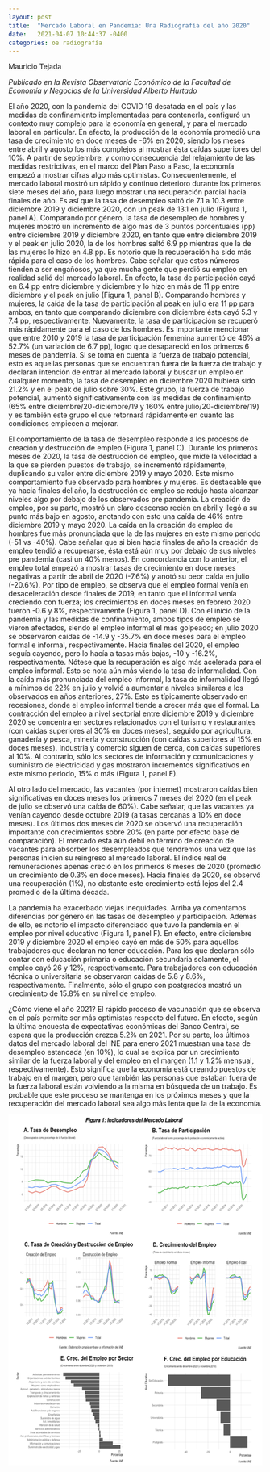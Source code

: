 ```yaml
---
layout: post
title:  "Mercado Laboral en Pandemia: Una Radiografía del año 2020"
date:   2021-04-07 10:44:37 -0400
categories: oe radiografía
---
```


Mauricio Tejada

*Publicado en la Revista Observatorio Económico de la Facultad de Economía y Negocios de la Universidad Alberto Hurtado*

El año 2020, con la pandemia del COVID 19 desatada en el país y las medidas de confinamiento implementadas para contenerla, configuró un contexto muy complejo para la economía en general, y para el mercado laboral en particular. En efecto, la producción de la economía promedió una tasa de crecimiento en doce meses de -6% en 2020, siendo los meses entre abril y agosto los más complejos al mostrar ésta caídas superiores del 10%. A partir de septiembre, y como consecuencia del relajamiento de las medidas restrictivas, en el marco del Plan Paso a Paso, la economía empezó a mostrar cifras algo más optimistas. Consecuentemente, el mercado laboral mostró un rápido y continuo deterioro durante los primeros siete meses del año, para luego mostrar una recuperación parcial hacia finales de año. Es así que la tasa de desempleo saltó de 7.1 a 10.3 entre diciembre 2019 y diciembre 2020, con un peak de 13.1 en julio (Figura 1, panel A). Comparando por género, la tasa de desempleo de hombres y mujeres mostró un incremento de algo más de 3 puntos porcentuales (pp) entre diciembre 2019 y diciembre 2020, en tanto que entre diciembre 2019 y el peak en julio 2020, la de los hombres saltó 6.9 pp mientras que la de las mujeres lo hizo en 4.8 pp. Es notorio que la recuperación ha sido más rápida para el caso de los hombres. Cabe señalar que estos números tienden a ser engañosos, ya que mucha gente que perdió su empleo en realidad salió del mercado laboral. En efecto, la tasa de participación cayó en 6.4 pp entre diciembre y diciembre y lo hizo en más de 11 pp entre diciembre y el peak en julio (Figura 1, panel B). Comparando hombres y mujeres, la caída de la tasa de participación al peak en julio era 11 pp para ambos, en tanto que comparando diciembre con diciembre ésta cayó 5.3 y 7.4 pp, respectivamente. Nuevamente, la tasa de participación se recuperó más rápidamente para el caso de los hombres. Es importante mencionar que entre 2010 y 2019 la tasa de participación femenina aumentó de 46% a 52.7% (un variación de 6.7 pp), logro que desapareció en los primeros 6 meses de pandemia. Si se toma en cuenta la fuerza de trabajo potencial, esto es aquellas personas que se encuentran fuera de la fuerza de trabajo y declaran intención de entrar al mercado laboral y buscar un empleo en cualquier momento, la tasa de desempleo en diciembre 2020 hubiera sido 21.2% y en el peak de julio sobre 30%. Este grupo, la fuerza de trabajo potencial, aumentó significativamente con las medidas de confinamiento (65% entre diciembre/20-diciembre/19 y 160% entre julio/20-diciembre/19) y es también este grupo el que retornará rápidamente en cuanto las condiciones empiecen a mejorar.

El comportamiento de la tasa de desempleo responde a los procesos de creación y destrucción de empleo (Figura 1, panel C). Durante los primeros meses de 2020, la tasa de destrucción de empleo, que mide la velocidad a la que se pierden puestos de trabajo, se incrementó rápidamente, duplicando su valor entre diciembre 2019 y mayo 2020. Este mismo comportamiento fue observado para hombres y mujeres. Es destacable que ya hacia finales del año, la destrucción de empleo se redujo hasta alcanzar niveles algo por debajo de los observados pre pandemia. La creación de empleo, por su parte, mostró un claro descenso recién en abril y llegó a su punto más bajo en agosto, anotando con esto una caída de 46% entre diciembre 2019 y mayo 2020. La caída en la creación de empleo de hombres fue más pronunciada que la de las mujeres en este mismo periodo (-51 vs -40%). Cabe señalar que si bien hacia finales de año la creación de empleo tendió a recuperarse, ésta está aún muy por debajo de sus niveles pre pandemia (casi un 40% menos). En concordancia con lo anterior, el empleo total empezó a mostrar tasas de crecimiento en doce meses negativas a partir de abril de 2020 (-7.6%) y anotó su peor caída en julio (-20.6%). Por tipo de empleo, se observa que el empleo formal venía en desaceleración desde finales de 2019, en tanto que el informal venía creciendo con fuerza; los crecimientos en doces meses en febrero 2020 fueron -0.6 y 8%, respectivamente (Figura 1, panel D). Con el inicio de la pandemia y las medidas de confinamiento, ambos tipos de empleo se vieron afectados, siendo el empleo informal el más golpeado; en julio 2020 se observaron caídas de -14.9 y -35.7% en doce meses para el empleo formal e informal, respectivamente. Hacia finales del 2020, el empleo seguía cayendo, pero lo hacía a tasas más bajas, -10 y -16.2%, respectivamente. Nótese que la recuperación es algo más acelerada para el empleo informal. Esto se nota aún más viendo la tasa de informalidad. Con la caída más pronunciada del empleo informal, la tasa de informalidad llegó a mínimos de 22% en julio y volvió a aumentar a niveles similares a los observados en años anteriores, 27%. Esto es típicamente observado en recesiones, donde el empleo informal tiende a crecer más que el formal.  La contracción del empleo a nivel sectorial entre diciembre 2019 y diciembre 2020 se concentra en sectores relacionados con el turismo y restaurantes (con caídas superiores al 30% en doces meses), seguido por agricultura, ganadería y pesca, minería y construcción (con caídas superiores al 15% en doces meses). Industria y comercio siguen de cerca, con caídas superiores al 10%. Al contrario, sólo los sectores de información y comunicaciones y suministro de electricidad y gas mostraron incrementos significativos en este mismo periodo, 15% o más (Figura 1, panel E).

Al otro lado del mercado, las vacantes (por internet) mostraron caídas bien significativas en doces meses los primeros 7 meses del 2020 (en el peak de julio se observó una caída de 60%). Cabe señalar, que las vacantes ya venían cayendo desde octubre 2019 (a tasas cercanas a 10% en doce meses). Los últimos dos meses de 2020 se observó una recuperación importante con crecimientos sobre 20% (en parte por efecto base de comparación). El mercado está aún débil en término de creación de vacantes para absorber los desempleados que tendremos una vez que las personas inicien su reingreso al mercado laboral. El índice real de remuneraciones apenas creció en los primeros 6 meses de 2020 (promedió un crecimiento de 0.3% en doce meses). Hacia finales de 2020, se observó una recuperación (1%), no obstante este crecimiento está lejos del 2.4 promedio de la última década.

La pandemia ha exacerbado viejas inequidades. Arriba ya comentamos diferencias por género en las tasas de desempleo y participación. Además de ello, es notorio el impacto diferenciado que tuvo la pandemia en el empleo por nivel educativo (Figura 1, panel F). En efecto, entre diciembre 2019 y diciembre 2020 el empleo cayó en más de 50% para aquellos trabajadores que declaran no tener educación. Para los que declaran sólo contar con educación primaria o educación secundaria solamente, el empleo cayó 26 y 12%, respectivamente. Para trabajadores con educación técnica o universitaria se observaron caídas de 5.8 y 8.6%, respectivamente. Finalmente, sólo el grupo con postgrados mostró un crecimiento de 15.8% en su nivel de empleo.

¿Cómo viene el año 2021? El rápido proceso de vacunación que se observa en el país permite ser más optimistas respecto del futuro. En efecto, según la última encuesta de expectativas económicas del Banco Central, se espera que la producción crezca 5.2% en 2021. Por su parte, los últimos datos del mercado laboral del INE para enero 2021 muestran una tasa de desempleo estancada (en 10%), lo cual se explica por un crecimiento similar de la fuerza laboral y del empleo en el margen (1.1 y 1.2% mensual, respectivamente). Esto significa que la economía está creando puestos de trabajo en el margen, pero que también las personas que estaban fuera de la fuerza laboral están volviendo a la misma en búsqueda de un trabajo. Es probable que este proceso se mantenga en los próximos meses y que la recuperación del mercado laboral sea algo más lenta que la de la economía.

![](/assets/img_posts/radiografia_fig1.png)